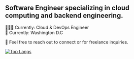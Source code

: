 ## Software Engineer specializing in cloud computing and backend engineering.

👨🏽‍💻 Currently: Cloud & DevOps Engineer </br>
📍 Currently: Washington D.C

💬 Feel free to reach out to connect or for freelance inquiries.

[![Top Langs](https://github-readme-stats.vercel.app/api/top-langs/?username=jtaylortech&layout=compact)](https://github.com/jtaylortech/github-readme-stats&theme=dracula)
